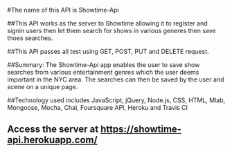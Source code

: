 #The name of this API is Showtime-Api



##This API works as the server to Showtime allowing it to register and signin users then let them search for shows in various generes then save thoes searches. 


##This API passes all test using GET, POST, PUT and DELETE request.

##Summary: The Showtime-Api app enables the user to save show searches from various entertainment genres which the user deems important in the NYC area. The searches can then be saved by the user and scene on a unique page.

##Technology used includes JavaScript, jQuery, Node.js, CSS, HTML, Mlab, Mongoose, Mocha, Chai, Foursquare API, Heroku and Travis CI


## Access the server at https://showtime-api.herokuapp.com/